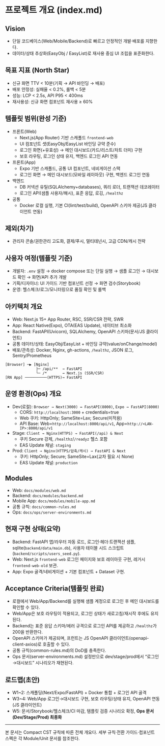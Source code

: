 # 프로젝트 개요 (index.md)

## Vision

- 단일 코드베이스(Web/Mobile/Backend)로 빠르고 안정적인 개발·배포를 지향한다.
- 데이터/상태 추상화(EasyObj / EasyList)로 재사용 중심 UI 조립을 표준화한다.

## 목표 지표 (North Star)

- 신규 화면 TTV < 10분(기획 → API 바인딩 → 배포)
- 배포 안정성: 실패율 < 0.2%, 롤백 < 5분
- 성능: LCP < 2.5s, API P95 < 400ms
- 재사용성: 신규 화면 컴포넌트 재사용 ≥ 60%

## 템플릿 범위(완성 기준)

- 프론트(Web)
  - Next.js(App Router) 기반 스캐폴드 `frontend-web`
  - UI 컴포넌트 셋(EasyObj/EasyList 바인딩 규약 준수)
  - 로그인 화면(+유효성) → 메인 대시보드(카드/리스트/차트 더미) 구현
  - 보호 라우팅, 로그인 상태 유지, 백엔드 로그인 API 연동
- 프론트(App)
  - Expo 기반 스캐폴드, 공통 UI 컴포넌트, 네비게이션 스택
  - 로그인 화면 → 메인 대시보드(모바일 레이아웃) 구현, 백엔드 로그인 연동
- 백엔드
  - DB 커넥션 유틸(SQLAlchemy+databases), 쿼리 로더, 트랜잭션 데코레이터
  - 로그인 API(샘플 사용자/해시), 표준 응답, 로깅, `/healthz`
- 공통
  - Docker 로컬 실행, 기본 CI(lint/test/build), OpenAPI 스키마 제공(JS 클라이언트 연동)

## 제외(차기)
- 관리자 콘솔/권한관리 고도화, 결제/푸시, 멀티테넌시, 고급 CDN/캐시 전략

## 사용자 여정(템플릿 기준)

- 개발자: `.env` 설정 → docker compose 또는 단일 실행 → 샘플 로그인 → 대시보드 확인 → 화면/API 추가 개발
- 기획/디자이너: UI 가이드 기반 컴포넌트 선정 → 화면 검수(Storybook)
- 운영: 헬스체크/로그/모니터링으로 품질 확인 및 롤백

## 아키텍처 개요

- Web: Next.js 15+ App Router, RSC, SSR/CSR 전략, SWR
- App: React Native(Expo), OTA(EAS Update), 네이티브 최소화
- Backend: FastAPI(Uvicorn), SQLAlchemy, OpenAPI 스키마(문서/JS 클라이언트)
- 공통 데이터/상태: EasyObj/EasyList + 바인딩 규약(value/onChange/model)
- 배포/관측성: Docker, Nginx, gh-actions, `/healthz`, JSON 로그, Sentry/Prometheus

```text
[Browser] ─▶ [Nginx]
              ├─ /api/**  → FastAPI
              └─ /*       → Next.js (SSR/CSR)
[RN App] ──────────(HTTPS)→ FastAPI
```

## 운영 환경(Ops) 개요
- Dev(로컬): `Browser → Next(3000) ↔ FastAPI(8000)`, `Expo → FastAPI(8000)`
  - CORS: `http://localhost:3000` + credentials=true
  - Web 쿠키: HttpOnly; SameSite=Lax; Secure(미적용)
  - API Base: Web=`http://localhost:8000/api/v1`, App=`http://<LAN-IP>:8000/api/v1`
- Stage: `Client → Nginx(HTTPS) → FastAPI(/api) & Next`
  - 쿠키 Secure 강제, `/healthz`/`/readyz` 헬스 포함
  - EAS Update 채널: `staging`
- Prod: `Client → Nginx(HTTPS/압축/캐시) → FastAPI & Next`
  - 쿠키: HttpOnly; Secure; SameSite=Lax(교차 필요 시 None)
  - EAS Update 채널: `production`

## Modules

- Web: `docs/modules/web.md`
- Backend: `docs/modules/backend.md`
- Mobile App: `docs/modules/mobile-app.md`
- 공통 규칙: `docs/common-rules.md`
- Ops: `docs/ops/server-environments.md`

## 현재 구현 상태(요약)

- Backend: FastAPI 앱/라우터 자동 로드, 로그인·헤더·트랜잭션 샘플, sqlite(`backend/data/main.db`), 사용자 테이블 시드 스크립트(`backend/scripts/users_seed.py`).
- Web: Next.js `frontend-web` 로그인 페이지와 보호 레이아웃 구현, 레거시 `frontend-web-old` 보관.
- App: Expo 골격/네비게이션 + 기본 컴포넌트 + Dataset 구현.

## Acceptance Criteria(템플릿 완료)
- 로컬에서 Web/App/Backend를 실행해 샘플 계정으로 로그인 후 메인 대시보드를 확인할 수 있다.
- Web/App은 보호 라우팅이 적용되고, 로그인 상태가 새로고침/재시작 후에도 유지된다.
- Backend는 표준 응답 스키마/에러 규격으로 로그인 API를 제공하고 `/healthz`가 200을 반환한다.
- OpenAPI 스키마가 제공되며, 프런트는 JS OpenAPI 클라이언트(openapi-client-axios)로 호출할 수 있다.
- 공통 규칙(common-rules.md)의 DoD를 충족한다.
- Ops 문서(server-environments.md) 설정만으로 dev/stage/prod에서 “로그인→대시보드” 시나리오가 재현된다.

## 로드맵(초안)

- W1~2: 스캐폴딩(Next/Expo/FastAPI) + Docker 통합 + 로그인 API 골격
- W3~4: Web/App 로그인→대시보드 구현, 보호 라우팅/상태 유지, OpenAPI 연동(JS 클라이언트)
- W5: 문서/Storybook/헬스체크/CI 마감, 템플릿 검증 시나리오 확정, **Ops 문서(Dev/Stage/Prod) 최종화**


---

본 문서는 Compact CST 규칙에 따른 전체 개요다. 세부 규칙·전환 가이드·컴포넌트 스펙은 각 Module/Unit 문서를 참조한다.
